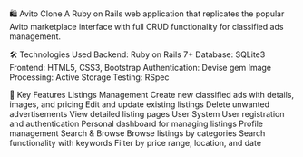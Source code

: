🛍️ Avito Clone
A Ruby on Rails web application that replicates the popular Avito marketplace interface with full CRUD functionality for classified ads management.

🛠️ Technologies Used
Backend: Ruby on Rails 7+
Database: SQLite3
Frontend: HTML5, CSS3, Bootstrap
Authentication: Devise gem
Image Processing: Active Storage
Testing: RSpec

🎯 Key Features
Listings Management
Create new classified ads with details, images, and pricing
Edit and update existing listings
Delete unwanted advertisements
View detailed listing pages
User System
User registration and authentication
Personal dashboard for managing listings
Profile management
Search & Browse
Browse listings by categories
Search functionality with keywords
Filter by price range, location, and date
